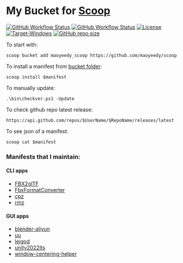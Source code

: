 # My Bucket for [Scoop](https://scoop.sh)

[![GitHub Workflow Status](https://img.shields.io/github/actions/workflow/status/Maoyeedy/Scoop/ci.yml?branch=master&label=Tests&style=flat-square)](https://github.com/Maoyeedy/Scoop/actions/workflows/ci.yml)  [![GitHub Workflow Status](https://img.shields.io/github/actions/workflow/status/Maoyeedy/Scoop/excavator.yml?branch=master&label=Excavator&style=flat-square)](https://github.com/Maoyeedy/Scoop/actions/workflows/excavator.yml)  [![License](https://img.shields.io/github/license/Maoyeedy/Scoop?label=License&style=flat-square)](https://github.com/Maoyeedy/Scoop/blob/master/LICENSE)  [![Target-Windows](https://img.shields.io/badge/Target-Windows-blue?style=flat-square)](https://www.microsoft.com/en-us/windows)  [![GitHub repo size](https://img.shields.io/github/repo-size/Maoyeedy/Scoop?style=flat-square)](https://github.com/Maoyeedy/Scoop)

To start with:
```
scoop bucket add maoyeedy_scoop https://github.com/maoyeedy/scoop
```
To install a manifest from [bucket folder](bucket/):
```
scoop install $manifest
```
To manually update:
```
.\bin\checkver.ps1 -Update
```

To check github repo latest release:
```
https://api.github.com/repos/$UserName/$RepoName/releases/latest
```

To see json of a manifest:
```
scoop cat $manifest
```

### Manifests that I maintain:

#### CLI apps
- [FBX2glTF](bucket/FBX2glTF.json)
- [FbxFormatConverter](bucket/FbxFormatConverter.json)
- [cpz](bucket/cpz.json)
- [rmz](bucket/rmz.json)

#### GUI apps
- [blender-aliyun](bucket/blender-aliyun.json)
- [uu](bucket/uu.json)
- [leigod](bucket/leigod.json)
- [unity2022lts](bucket/unity2022lts.json)
- [window-centering-helper](bucket/window-centering-helper.json)
